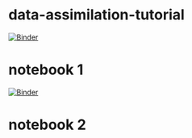 # data-assimilation-tutorial

[![Binder](https://mybinder.org/badge_logo.svg)](https://mybinder.org/v2/gh/KordianD/data-assimilation-tutorial/master?filepath=Untitled.ipynb)

# notebook 1

[![Binder](https://mybinder.org/badge_logo.svg)](https://mybinder.org/v2/gh/KordianD/data-assimilation-tutorial/master?filepath=DataAssimilation1-1.ipynb)
# notebook 2
